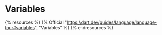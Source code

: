 # Variables

{% resources %}
  {% Official "https://dart.dev/guides/language/language-tour#variables", "Variables" %}
{% endresources %}
